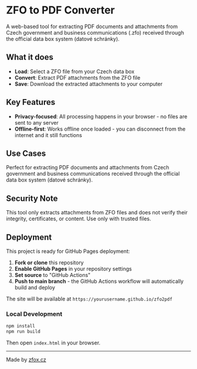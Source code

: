 # ZFO to️ PDF Converter

A web-based tool for extracting PDF documents and attachments from Czech government and business communications (.zfo) received through the official data box system (datové schránky).

## What it does

- **Load**: Select a ZFO file from your Czech data box
- **Convert**: Extract PDF attachments from the ZFO file  
- **Save**: Download the extracted attachments to your computer

## Key Features

- **Privacy-focused**: All processing happens in your browser - no files are sent to any server
- **Offline-first**: Works offline once loaded - you can disconnect from the internet and it still functions

## Use Cases

Perfect for extracting PDF documents and attachments from Czech government and business communications received through the official data box system (datové schránky).

## Security Note

This tool only extracts attachments from ZFO files and does not verify their integrity, certificates, or content. Use only with trusted files.

## Deployment

This project is ready for GitHub Pages deployment:

1. **Fork or clone** this repository
2. **Enable GitHub Pages** in your repository settings
3. **Set source** to "GitHub Actions"
4. **Push to main branch** - the GitHub Actions workflow will automatically build and deploy

The site will be available at `https://yourusername.github.io/zfo2pdf`

### Local Development

```bash
npm install
npm run build
```

Then open `index.html` in your browser.

---

Made by [zfox.cz](mailto:info@zfox.cz)
